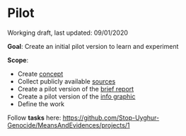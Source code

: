 # Pilot

Workging draft, last updated: 09/01/2020

**Goal**: Create an initial pilot version to learn and experiment

**Scope**:

- Create [concept](Concept)
- Collect publicly available [sources](Sources.md) 
- Create a pilot version of the [brief report](Report)
- Create a pilot version of the [info graphic](InfoGraphic/InfoGraphic.png)
- Define the work

Follow **tasks** here: https://github.com/Stop-Uyghur-Genocide/MeansAndEvidences/projects/1

